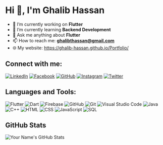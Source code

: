 
# Hi 👋, I'm Ghalib Hassan

- 🔭 I’m currently working on **Flutter**
- 🌱 I’m currently learning **Backend Development**
- 💬 Ask me anything about **Flutter**
- 📫 How to reach me: **ghalibthassan@gmail.com**
- 🌐 My website: https://ghalib-hassan.github.io/Portfolio/

## Connect with me:

[![LinkedIn](https://img.shields.io/badge/LinkedIn-0077B5?style=for-the-badge&logo=linkedin&logoColor=white)](https://www.linkedin.com/in/ghalib-hassan)
[![Facebook](https://img.shields.io/badge/Facebook-1877F2?style=for-the-badge&logo=facebook&logoColor=white)](https://www.facebook.com/ghalib.hassan.2003)
[![GitHub](https://img.shields.io/badge/GitHub-333?style=for-the-badge&logo=github&logoColor=white)](https://github.com/ghalib-Hassan)
[![Instagram](https://img.shields.io/badge/Instagram-E4405F?style=for-the-badge&logo=instagram&logoColor=white)](https://www.instagram.com/ghalib_hassan123/)
[![Twitter](https://img.shields.io/badge/Twitter-1DA1F2?style=for-the-badge&logo=twitter&logoColor=white)](https://x.com/GhalibH14N?t=GmWDBo9mAdvt-x5T1R76Qg&s=09)


## Languages and Tools:

![Flutter](https://img.shields.io/badge/Flutter-02569B?style=for-the-badge&logo=flutter&logoColor=white)
![Dart](https://img.shields.io/badge/Dart-0175C2?style=for-the-badge&logo=dart&logoColor=white)
![Firebase](https://img.shields.io/badge/Firebase-FFCA28?style=for-the-badge&logo=firebase&logoColor=black)
![GitHub](https://img.shields.io/badge/GitHub-333?style=for-the-badge&logo=github&logoColor=white)
![Git](https://img.shields.io/badge/Git-F05032?style=for-the-badge&logo=git&logoColor=white)
![Visual Studio Code](https://img.shields.io/badge/Visual_Studio_Code-007ACC?style=for-the-badge&logo=visual-studio-code&logoColor=white)
![Java](https://img.shields.io/badge/Java-ED8B00?style=for-the-badge&logo=java&logoColor=white)
![C++](https://img.shields.io/badge/C%2B%2B-00599C?style=for-the-badge&logo=c%2B%2B&logoColor=white)
![HTML](https://img.shields.io/badge/HTML5-E34F26?style=for-the-badge&logo=html5&logoColor=white)
![CSS](https://img.shields.io/badge/CSS3-1572B6?style=for-the-badge&logo=css3&logoColor=white)
![JavaScript](https://img.shields.io/badge/JavaScript-F7DF1E?style=for-the-badge&logo=javascript&logoColor=black)
![SQL](https://img.shields.io/badge/SQL-336791?style=for-the-badge&logo=postgresql&logoColor=white)

## GitHub Stats

![Your Name's GitHub Stats](https://github-readme-stats.vercel.app/api?username=Ghalib-Hassan&show_icons=true&theme=dark)
